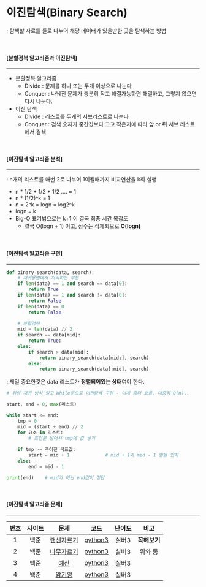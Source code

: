 # 이진탐색(Binary Search)

: 탐색할 자료를 둘로 나누어 해당 데이터가 있을만한 곳을 탐색하는 방법

<br>

#### [분할정복 알고리즘과 이진탐색]

---

- 분할정복 알고리즘
  - Divide : 문제를 하나 또는 두개 이상으로 나눈다
  - Conquer : 나눠진 문제가 충분히 작고 해결가능하면 해결하고, 그렇지 않으면 다시 나눈다.
- 이진 탐색
  - Divide : 리스트를 두개의 서브리스트로 나눈다
  - Conquer : 검색 숫자가 중간값보다 크고 작은지에 따라 앞 or 뒤 서브 리스트에서 검색

<br>

#### [이진탐색 알고리즘 분석]

-----

: n개의 리스트를 매번 2로 나누어 1이될때까지 비교연산을 k회 실행

- n * 1/2 * 1/2 * 1/2 .... = 1
- n * (1/2)^k = 1
- n = 2^k = logn = log2^k
- logn = k
- Big-O 표기법으로는 k+1 이 결국 최종 시간 복잡도
  - 결국 O(logn + 1) 이고, 상수는 삭제되므로 **O(logn)**

<br>

#### [이진탐색 알고리즘 구현]

----

```python
def binary_search(data, search):
    # 재귀용법에서 처리하는 부분
	if len(data) == 1 and search == data[0]:  
        return True
    if len(data) == 1 and search != data[0]:
        return False
    if len(data) == 0
    	return False
    
    # 분할검색
    mid = len(data) // 2
    if search == data[mid]:
        return True:
    else:
        if search > data[mid]:
            return binary_search(data[mid:], search)
        else:
            return binary_search(data[:mid], search)
```

: 제일 중요한것은 data 리스트가 **정렬되어있는 상태**여야 한다.

```python
# 위의 재귀 방식 말고 While문으로 이진탐색 구현 - 이게 좀더 효율, 대중적 O(n)..

start, end = 0, max(리스트)

while start <= end:
    tmp = 0
    mid = (start + end) // 2
    for 요소 in 리스트:
        # 조건문 넣어서 tmp에 값 넣기
        
    if tmp >= 주어진 목표값:
        start = mid + 1             # mid + 1과 mid - 1 임을 인지
    else:
        end = mid - 1

print(end)    # mid가 아닌 end값이 정답
```

<br>

#### [이진탐색 알고리즘 문제]

-------

| 번호 | 사이트 |                             문제                             |                    코드                    | 난이도 |     비고     |
| :--: | :----: | :----------------------------------------------------------: | :----------------------------------------: | :----: | :----------: |
|  1   |  백준  |      [랜선자르기](https://www.acmicpc.net/problem/1654)      | [python3](../Quizes/backjoon/back_1654.py) | 실버3  | **꼭해보기** |
|  2   |  백준  | [나무자르기](https://www.acmicpc.net/status?user_id=k852012&problem_id=2805&from_mine=1) | [python3](../Quizes/backjoon/back_2805.py) | 실버3  |   위와 동    |
|  3   |  백준  |         [예산](https://www.acmicpc.net/problem/2512)         | [python3](../Quizes/backjoon/back_2512.py) | 실버3  |              |
|  4   |  백준  |        [암기왕](https://www.acmicpc.net/problem/2776)        | [python3](../Quizes/backjoon/back_2776.py) | 실버3  |              |